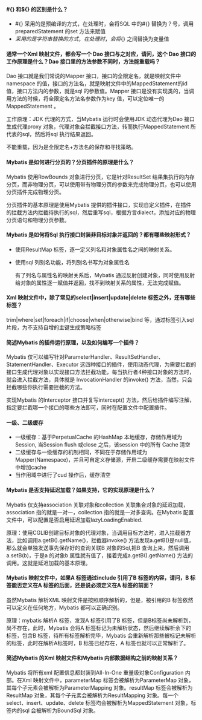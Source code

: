#### #{} 和${} 的区别是什么？

- #{} 采用的是预编译的方式，在处理时，会将SQL 中的#{} 替换为？号，调用preparedStatement 的set 方法来赋值
- ${} 采用的是字符串替换的方式，在处理时，会将${} 之间替换为变量值

#### 通常一个Xml 映射文件，都会写一个 Dao 接口与之对应，请问，这个 Dao 接口的工作原理是什么？Dao 接口里的方法参数不同时，方法能重载吗？

Dao 接口就是我们常说的Mapper 接口，接口的全限定名，就是映射文件中namespace 的值，接口的方法名，就是映射文件中的MappedStatement的id 值，接口方法内的参数，就是sql 的参数值。Mapper 接口是没有实现类的，当调用方法的时候，将全限定名方法名参数作为key 值，可以定位唯一的MappedStatement 。

工作原理：JDK 代理的方式，当Mybatis 运行时会使用JDK 动态代理为Dao 接口生成代理proxy 对象，代理对象会拦截接口方法，转而执行MappedStatement 所代表的sql，然后将sql 执行结果返回。

不能重载，因为是全限定名+方法名的保存和寻找策略。

#### Mybatis 是如何进行分页的？分页插件的原理是什么？

Mybatis 使用RowBounds 对象进行分页，它是针对ResultSet 结果集执行的内存分页，而非物理分页，可以使用带有物理分页的参数来完成物理分页，也可以使用分页插件完成物理分页。

分页插件的基本原理是使用Mybatis 提供的插件接口，实现自定义插件，在插件的拦截方法内拦截待执行的sql，然后重写sql，根据方言dialect，添加对应的物理分页语句和物理分页参数。

#### Mybatis 是如何将Sql 执行接口封装非目标对象并返回的？都有哪些映射形式？

- 使用ResultMap 标签，逐一定义列名和对象属性名之间的映射关系。

- 使用sql 列别名功能，将列别名书写为对象属性名

  有了列名与属性名的映射关系后，Mybatis 通过反射创建对象，同时使用反射给对象的属性逐一赋值并返回，找不到映射关系的属性，无法完成赋值。

#### Xml 映射文件中，除了常见的select|insert|update|delete 标签之外，还有哪些标签？

trim|where|set|foreach|if|choose|when|otherwise|bind 等，通过标签引入sql片段，为不支持自增的主键生成策略标签

#### 简述Mybatis 的插件运行原理，以及如何编写一个插件？

Mybatis 仅可以编写针对ParameterHandler、ResultSetHandler、StatementHandler、Executor 这四种接口的插件，使用动态代理，为需要拦截的接口生成代理对象以实现接口方法拦截功能，每当执行者4种接口对象的方法时，就会进入拦截方法，具体就是 InvocationHandler 的invoke() 方法，当然，只会拦截哪些你执行需要拦截的方法。

实现Mybatis 的Interceptor 接口并复写intercept() 方法，然后给插件编写注解，指定要拦截哪一个接口的哪些方法即可，同时在配置文件中配置插件。

#### 一级、二级缓存

- 一级缓存：基于PerpetualCache 的HashMap 本地缓存，存储作用域为Session, 当Session flush 或close 之后，该session 中的所有 Cache 清空
- 二级缓存与一级缓存的机制相同，不同在于存储作用域为Mapper(Namespace)，并且可自定义存储源，开启二级缓存需要在映射文件中增加cache
- 当作用域中进行了cud 操作后，缓存清空

#### Mybatis 是否支持延迟加载？如果支持，它的实现原理是什么？

Mybatis 仅支持association 关联对象和collection 关联集合对象的延迟加载，association 指的就是一对一，collection 指的就是一对多查询。在Mybatis 配置文件中，可以配置是否启用延迟加载lazyLoadingEnabled.

原理：使用CGLIB创建目标对象的代理对象，当调用目标方法时，进入拦截器方法，比如调用a.getB().getName()，拦截器invoke() 方法发现a.getB()是null值，那么就会单独发送事先保存好的查询关联B 对象的Sql,把B 查询上来，然后调用a.setB(b)，于是a 的对象b 属性就有值了，接着完成a.getB().getName() 方法的调用。这就是延迟加载的基本原理。

#### Mybatis 映射文件中，如果A 标签通过include 引用了B 标签的内容，请问，B 标签能否定义在A 标签的后面，还是说必须定义在A 标签的前面？

虽然Mybatis 解析XML 映射文件是按照顺序解析的，但是，被引用的B 标签依然可以定义在任何地方，Mybatis 都可以正确识别。

原理：mybatis 解析A 标签，发现A 标签引用了B 标签，但是B标签尚未解析到，尚不存在，此时，Mybatis 会将A 标签标记为未解析状态，然后继续解析余下的标签，包含B 标签，待所有标签解析完毕，Mybatis 会重新解析那些被标记未解析的标签，此时在解析A标签时，B 标签已经存在，A 标签也就可以正常解析了。

#### 简述Mybatis 的Xml 映射文件和Mybatis 内部数据结构之前的映射关系？

Mybatis 将所有xml 配置信息都封装到All-In-One 重量级对象Configuration 内部。在Xml 映射文件中，parameterMap 标签会被解析为ParameterMap 对象，其每个子元素会被解析为ParameterMapping 对象。resultMap 标签会被解析为 ResultMap 对象，其每个子元素会被解析为ResultMapping 对象。每一个select、insert、update、delete 标签均会被解析为MappedStatement 对象，标签内的sql 会被解析为BoundSql 对象。

